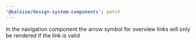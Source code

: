 ```yaml
---
'@baloise/design-system-components': patch
---
```


In the navigation component the arrow symbol for overview links will only be rendered if the link is valid
